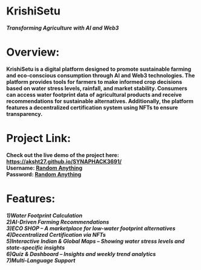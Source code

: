 # KrishiSetu
***Transforming Agriculture with AI and Web3***
# Overview:
**KrishiSetu is a digital platform designed to promote sustainable farming and eco-conscious consumption through AI and Web3 technologies. The platform provides tools for farmers to make informed crop decisions based on water stress levels, rainfall, and market stability. Consumers can access water footprint data of agricultural products and receive recommendations for sustainable alternatives. Additionally, the platform features a decentralized certification system using NFTs to ensure transparency.**
# Project Link:
**Check out the live demo of the project here: https://aksht27.github.io/SYNAPHACK3691/** <br>
**Username: <ins> Random Anything</ins>** <br>
**Password: <ins> Random Anything</ins>**
# Features:
***1)Water Footprint Calculation<br>***
***2)AI-Driven Farming Recommendations<br>***
***3)ECO SHOP – A marketplace for low-water footprint alternatives<br>***
***4)Decentralized Certification via NFTs<br>***
***5)Interactive Indian & Global Maps – Showing water stress levels and state-specific insights<br>***
***6)Quiz & Dashboard – Insights and weekly trend analytics<br>***
***7)Multi-Language Support<br>***


